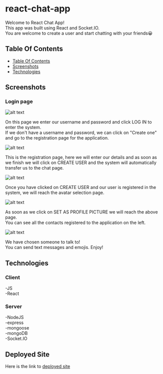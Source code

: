 # react-chat-app
Welcome to React Chat App!  
This app was built using React and Socket.IO.  
You are welcome to create a user and start chatting with your friends😀


## Table Of Contents <a name="Table"></a>
- [Table Of Contents](#Table)
- [Screenshots](#Screenshots)
- [Technologies](#Technologies)

## Screenshots <a name="Screenshots"></a>
### Login page


![alt text](https://res.cloudinary.com/idangez95/image/upload/v1674021969/LoginPage_jycqww.png)


On this page we enter our username and password and click LOG IN to enter the system.  
If we don't have a username and password, we can click on "Create one" and go to the registration page for the application.


![alt text](https://res.cloudinary.com/idangez95/image/upload/v1674021969/RegisterPage_ggxnfv.png)


This is the registration page, here we will enter our details and as soon as we finish we will click on CREATE USER and the system will automatically transfer us to the chat page.


![alt text](https://res.cloudinary.com/idangez95/image/upload/v1674021970/ChooseAvatar_kvby9e.png)


Once you have clicked on CREATE USER and our user is registered in the system, we will reach the avatar selection page.


![alt text](https://res.cloudinary.com/idangez95/image/upload/v1674021969/LandingPage_pvuqqs.png)


As soon as we click on SET AS PROFILE PICTURE we will reach the above page.  
You can see all the contacts registered to the application on the left.


![alt text](https://res.cloudinary.com/idangez95/image/upload/v1674021969/MessagesScreen_q1xggx.png)


We have chosen someone to talk to!  
You can send text messages and emojis.
Enjoy!


## Technologies <a name="Technologies"></a>

   ### Client
   -JS  
   -React

   ### Server
   -NodeJS    
   -express     
   -mongoose     
   -mongoDB     
   -Socket.IO

## Deployed Site
Here is the link to [deployed site](https://idan-chat-app.netlify.app/)